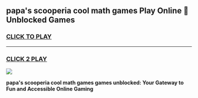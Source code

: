 
## papa's scooperia cool math games Play Online 👋 Unblocked Games
<h3>
<a href="https://news.freeplayer.one?title=papa's_scooperia_cool_math_games&ref=17CMG">CLICK TO PLAY</a></h3>
<hr>

<h3>
<a href="https://news.freeplayer.one?title=papa's_scooperia_cool_math_games&ref=17CMG">CLICK 2 PLAY</a>
  
</h3>

<a href="https://news.freeplayer.one?title=papa's_scooperia_cool_math_games&ref=17CMG/"><img src="https://clearcache.store/games.png"></a>


**papa's scooperia cool math games games unblocked: Your Gateway to Fun and Accessible Online Gaming**
